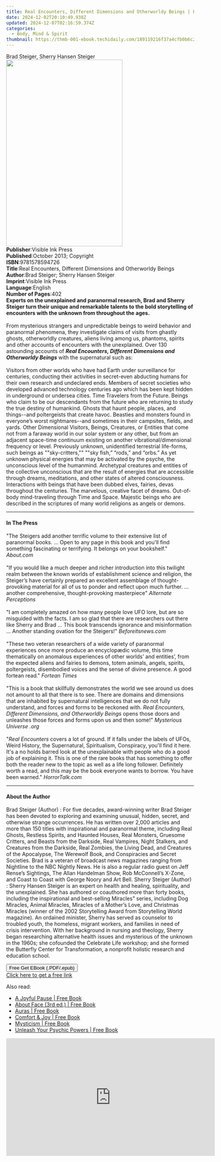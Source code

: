 ```yaml
---
title: Real Encounters, Different Dimensions and Otherworldy Beings | Free Book
date: 2024-12-02T20:10:49.938Z
updated: 2024-12-07T02:16:59.374Z
categories:
  - Body, Mind & Spirit
thumbnail: https://thmb-001-ebook.techidaily.com/189119216f37a4cfb0b6c2f545fcbe7789fd56f77b4a41fa32ef5a8d923200fa.jpg
---
```

<main id="book-container">
  <div class="flex flex-col">
    <div class="book-brief flex-1 py-6 px-4 sm:p-6 md:py-10 md:px-8">
      <!-- brief-->
      <div class="book-brief-main">Brad Steiger, Sherry Hansen Steiger</div>
    </div>
    <div
      class="book-meta-info flex-1 grid gap-4 col-start-1 col-end-3 row-start-1 sm:mb-6 sm:grid-cols-4 lg:gap-6 lg:col-start-2 lg:row-end-6 lg:row-span-6 lg:mb-0"
    >
      <div
        class="book-meta-info-left place-content-center mt-4 p-4 text-sm leading-6 col-start-2 col-span-2 dark:text-slate-400"
      >
        <img
          class="w-full h-500 object-cover rounded-lg sm:h-255 sm:col-span-2 lg:col-span-full"
          src="https://img-001-ebook.techidaily.com/9801c8b65553317066e34eab742e710f7188c3d22b1b0c2385bbbdaaa68cc868.jpg"
          alt=""
          width="312"
          height="500"
        />
      </div>
      <div
        class="book-meta-info-right mt-2 col-start-1 row-start-2 col-span-3 self-center"
      >
        <!-- meta data  -->
        <div class="flex flex-col px-4 md:px-8">
          <div class="flex-1">
            <strong>Publisher</strong>:<span class="px-2"
              >Visible Ink Press</span
            >
          </div>
          <div class="flex-1">
            <strong>Published</strong>:<span class="px-2"
              >October 2013; Copyright</span
            >
          </div>
          <div class="flex-1">
            <strong>ISBN</strong>:<span class="px-2">9781578594726</span>
          </div>
          <div class="flex-1">
            <strong>Title</strong>:<span class="px-2"
              >Real Encounters, Different Dimensions and Otherworldy
              Beings</span
            >
          </div>
          <div class="flex-1">
            <strong>Author</strong>:<span class="px-2"
              >Brad Steiger; Sherry Hansen Steiger</span
            >
          </div>
          <div class="flex-1">
            <strong>Imprint</strong>:<span class="px-2">Visible Ink Press</span>
          </div>
          <div class="flex-1">
            <strong>Language</strong>:<span class="px-2">English</span>
          </div>
          <div class="flex-1">
            <strong>Number of Pages</strong>:<span class="px-2">402</span>
          </div>
        </div>
      </div>
    </div>
    <div class="book-description flex-1 py-6 px-4 sm:p-6 md:py-10 md:px-8">
      <div class="book-description-main">
        <div accordion-content="" id="description">
          <b
            >Experts on the unexplained and paranormal research, Brad and Sherry
            Steiger turn their unique and remarkable talents to the bold
            storytelling of encounters with the unknown from throughout the
            ages.</b
          >
          <br /><br />From mysterious strangers and unpredictable beings to
          weird behavior and paranormal phenomena, they investigate claims of
          visits from ghastly ghosts, otherworldly creatures, aliens living
          among us, phantoms, spirits and other accounts of encounters with the
          unexplained. Over 130 astounding accounts of
          <b
            ><i
              >Real Encounters, Different Dimensions and Otherworldy Beings</i
            ></b
          >
          with the supernatural such as:<br /><br />
          Visitors from other worlds who have had Earth under surveillance for
          centuries, conducting their activities in secret-even abducting humans
          for their own research and undeclared ends. Members of secret
          societies who developed advanced technology centuries ago which has
          been kept hidden in underground or undersea cities. Time Travelers
          from the Future. Beings who claim to be our descendants from the
          future who are returning to study the true destiny of humankind.
          Ghosts that haunt people, places, and things--and poltergeists that
          create havoc. Beasties and monsters found in everyone’s worst
          nightmares--and sometimes in their campsites, fields, and yards. Other
          Dimensional Visitors, Beings, Creatures, or Entities that come not
          from a faraway world in our solar system or any other, but from an
          adjacent space-time continuum existing on another
          vibrational/dimensional frequency or level. Previously unknown,
          unidentified terrestrial life-forms, such beings as ""sky-critters,""
          ""sky fish,” “rods,” and “orbs.” As yet unknown physical energies that
          may be activated by the psyche, the unconscious level of the
          humanmind. Archetypal creatures and entities of the collective
          unconscious that are the result of energies that are accessible
          through dreams, meditations, and other states of altered
          consciousness. Interactions with beings that have been dubbed elves,
          fairies, devas throughout the centuries. The marvelous, creative facet
          of dreams. Out-of-body mind-traveling through Time and Space. Majestic
          beings who are described in the scriptures of many world religions as
          angels or demons.
        </div>
        <div class="accordion-fader"></div>
      </div>
    </div>
    <div class="book-excerpts flex-1 py-6 px-4 sm:p-6 md:py-10 md:px-8">
      <!-- excerpts-->
      <div class="book-excerpts-main">
        <hr />
        <h4 class="placeholder placeholder-heading">
          <span>In The Press</span>
        </h4>
        <p>
          "The Steigers add another terrific volume to their extensive list of
          paranormal books. ... Open to any page in this book and you'll find
          something fascinating or terrifying. It belongs on your bookshelf."
          <i>About.com</i><br /><br />"If you would like a much deeper and
          richer introduction into this twilight realm between the known worlds
          of establishment science and religion, the Steiger’s have certainly
          prepared an excellent assemblage of thought-provoking material for all
          of us to ponder and reflect upon much further. ... another
          comprehensive, thought-provoking masterpiece"
          <i>Alternate Perceptions</i><br /><br />"I am completely amazed on how
          many people love UFO lore, but are so misguided with the facts. I am
          so glad that there are researchers out there like Sherry and Brad ...
          This book transcends ignorance and misinformation ... Another standing
          ovation for the Steigers!" <i>Beforeitsnews.com</i><br /><br />"These
          two veteran researchers of a wide variety of paranormal experiences
          once more produce an encyclopædic volume, this time thematically on
          anomalous experiences of other worlds’ and entities’, from the
          expected aliens and fairies to demons, totem animals, angels, spirits,
          poltergeists, disembodied voices and the sense of divine presence. A
          good fortean read." <i>Fortean Times</i><br /><br />"This is a book
          that skillfully demonstrates the world we see around us does not
          amount to all that there is to see. There are domains and dimensions
          that are inhabited by supernatural intelligences that we do not fully
          understand, and forces and forms to be reckoned with.
          <i>Real Encounters, Different Dimensions, and Otherworldly Beings</i>
          opens those doors and unleashes those forces and forms upon us and
          then some!" <i>Mysterious Universe .org</i><br /><br />"<i
            >Real Encounters</i
          >
          covers a lot of ground. If it falls under the labels of UFOs, Weird
          History, the Supernatural, Spiritualism, Conspiracy, you'll find it
          here. It's a no holds barred look at the unexplainable with people who
          do a good job of explaining it. This is one of the rare books that has
          something to offer both the reader new to the topic as well as a life
          long follower. Definitely worth a read, and this may be the book
          everyone wants to borrow. You have been warned." <i>HorrorTalk.com</i
          ><br />
        </p>
      </div>
    </div>
    <div class="book-about-author flex-1 py-6 px-4 sm:p-6 md:py-10 md:px-8">
      <!-- about author-->
      <div class="book-main-author-main">
        <hr />
        <h4 class="placeholder placeholder-heading">
          <span>About the Author</span>
        </h4>
        <p>
          Brad Steiger (Author) : For five decades, award-winning writer Brad
          Steiger has been devoted to exploring and examining unusual, hidden,
          secret, and otherwise strange occurrences. He has written over 2,000
          articles and more than 150 titles with inspirational and paranormal
          theme, including Real Ghosts, Restless Spirits, and Haunted Houses,
          Real Monsters, Gruesome Critters, and Beasts from the Darkside, Real
          Vampires, Night Stalkers, and Creatures from the Darkside, Real
          Zombies, the Living Dead, and Creatures of the Apocalypse, The
          Werewolf Book, and Conspiracies and Secret Societies. Brad is a
          veteran of broadcast news magazines ranging from Nightline to the NBC
          Nightly News. He is also a regular radio guest on Jeff Rense’s
          Sightings, The Allan Handelman Show, Rob McConnell’s X-Zone, and Coast
          to Coast with George Noory and Art Bell. Sherry Steiger (Author) :
          Sherry Hansen Steiger is an expert on health and healing,
          spirituality, and the unexplained. She has authored or coauthored more
          than forty books, including the inspirational and best-selling
          Miracles” series, including Dog Miracles, Animal Miracles, Miracles of
          a Mother’s Love, and Christmas Miracles (winner of the 2002
          Storytelling Award from Storytelling World magazine). An ordained
          minister, Sherry has served as counselor to troubled youth, the
          homeless, migrant workers, and families in need of crisis
          intervention. With her background in nursing and theology, Sherry
          began researching alternative health issues and mysterious of the
          unknown in the 1960s; she cofounded the Celebrate Life workshop; and
          she formed the Butterfly Center for Transformation, a nonprofit
          holistic research and education school.
        </p>
      </div>
    </div>
    <div class="book-free-get flex-1 py-6 px-4 sm:p-6 md:py-10 md:px-8">
      <button
        id="btn-free-get"
        class="bg-blue-500 hover:bg-blue-700 text-white font-bold py-2 px-4 rounded"
      >
        Free Get EBook (.PDF/.epub)
      </button>
      <div id="countdown-display" class="px-2 text-lg mt-2"></div>
      <a
        id="free-link"
        class="hidden bg-blue-500 hover:bg-blue-700 text-white font-bold py-2 px-4 rounded"
        href="https://www.ebooks.com/en-us/book/96489670/real-encounters-different-dimensions-and-otherworldy-beings/brad-steiger/"
        target="_blank"
        >Click here to get a free link</a
      >
    </div>
    <script>
      let countdownTime = 0;
      let countdownInterval = null;
      document
        .getElementById('btn-free-get')
        .addEventListener('click', startCountdown);
      function startCountdown() {
        countdownTime = new Date().getTime() + 60000 * 3;
        countdownInterval = setInterval(updateCountdown, 1000);
        document.getElementById('btn-free-get').disabled = true;
        document
          .getElementById('btn-free-get')
          .classList.add('bg-gray-500', 'cursor-not-allowed');
      }
      function updateCountdown() {
        let currentTime = new Date().getTime();
        let timeLeft = countdownTime - currentTime;
        let secondsLeft = Math.floor(timeLeft / 1000);
        document.getElementById('countdown-display').innerHTML =
          `Remaining time: ${secondsLeft} seconds.`;
        if (secondsLeft <= 0) {
          clearInterval(countdownInterval);
          document.getElementById('btn-free-get').classList.add('hidden');
          document.getElementById('free-link').classList.remove('hidden');
          document.getElementById('countdown-display').innerHTML = '';
        }
      }
    </script>
  </div>
</main>

<ins class="adsbygoogle"
      style="display:block"
      data-ad-client="ca-pub-7571918770474297"
      data-ad-slot="8358498916"
      data-ad-format="auto"
      data-full-width-responsive="true"></ins>
    

<span class="atpl-alsoreadstyle">Also read:</span>
<div><ul>
<li><a href="https://novels-ebooks.techidaily.com/209864726-9781732295117-a-joyful-pause/"><u>A Joyful Pause | Free Book</u></a></li>
<li><a href="https://novels-ebooks.techidaily.com/209864776-9781732437159-about-face-3rd-ed/"><u>About Face (3rd ed.) | Free Book</u></a></li>
<li><a href="https://novels-ebooks.techidaily.com/209864447-9780938001690-auras/"><u>Auras | Free Book</u></a></li>
<li><a href="https://novels-ebooks.techidaily.com/209864778-9780692198117-comfort-joy/"><u>Comfort & Joy | Free Book</u></a></li>
<li><a href="https://novels-ebooks.techidaily.com/209865174-9781773232430-mysticism/"><u>Mysticism | Free Book</u></a></li>
<li><a href="https://novels-ebooks.techidaily.com/209864452-9780938001713-unleash-your-psychic-powers/"><u>Unleash Your Psychic Powers | Free Book</u></a></li>
</ul></div>

<!-- affiliate ads begin -->
<iframe width="560" height="315" src="https://www.youtube.com/embed/Q-mXUpVQijU?si=f1MzflPJ8-bD2_iQ" title="YouTube video player" frameborder="0" allow="accelerometer; autoplay; clipboard-write; encrypted-media; gyroscope; picture-in-picture; web-share" referrerpolicy="strict-origin-when-cross-origin" allowfullscreen></iframe>
<!-- affiliate ads end -->

